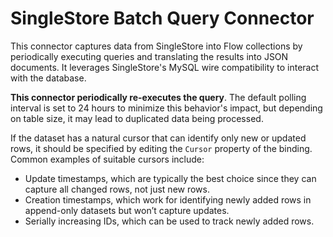 # SingleStore Batch Query Connector

This connector captures data from SingleStore into Flow collections by periodically executing queries and translating
the results into JSON documents. It leverages SingleStore's MySQL wire compatibility to interact with the database.

**This connector periodically re-executes the query**. The default polling interval is set
to 24 hours to minimize this behavior's impact, but depending on table size, it may lead to duplicated data being
processed.

If the dataset has a natural cursor that can identify only new or updated rows, it should be specified by editing the
`Cursor` property of the binding. Common examples of suitable cursors include:

- Update timestamps, which are typically the best choice since they can capture all changed rows, not just new rows.
- Creation timestamps, which work for identifying newly added rows in append-only datasets but won’t capture updates.
- Serially increasing IDs, which can be used to track newly added rows.
